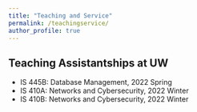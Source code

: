 ```yaml
---
title: "Teaching and Service"
permalink: /teachingservice/
author_profile: true
---
```


## Teaching Assistantships at UW
- IS 445B: Database Management, 2022 Spring
- IS 410A: Networks and Cybersecurity, 2022 Winter
- IS 410B: Networks and Cybersecurity, 2022 Winter
